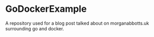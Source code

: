 # GoDockerExample
A repository used for a blog post talked about on morganabbotts.uk surrounding go and docker.
